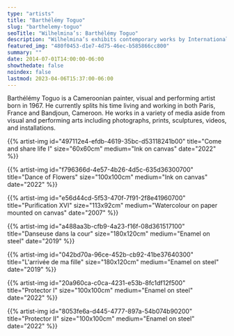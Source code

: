 ```yaml
---
type: "artists"
title: "Barthélémy Toguo"
slug: "barthelemy-toguo"
seoTitle: "Wilhelmina’s: Barthélémy Toguo"
description: "Wilhelmina’s exhibits contemporary works by International artists on Hydra between June and October. The exhibitions are displayed inside a historic building on Mandraki Beach that was once the Captain’s Mansion. This year the artists displayed are vastly different but share in common supreme technical skill and treat subjects rooted in universal themes, particularly nature, myth, philosophy and dreams."
featured_img: "480f0453-d1e7-4d75-46ec-b585866cc800"
summary: ""
date: 2014-07-01T14:00:00-06:00
showthedate: false
noindex: false
lastmod: 2023-04-06T15:37:00-06:00
---
```


Barthélémy Toguo is a Cameroonian painter, visual and performing artist born in 1967. He currently splits his time living and working in both Paris, France and Bandjoun, Cameroon. He works in a variety of media aside from visual and performing arts including photographs, prints, sculptures, videos, and installations.

{{% artist-img id="497112e4-efdb-4619-35bc-d53118241b00" title="Come and share life I" size="60x60cm" medium="Ink on canvas" date="2022" %}}

{{% artist-img id="f796366d-4e57-4b26-4d5c-635d36300700" title="Dance of Flowers" size="100x100cm" medium="Ink on canvas" date="2022" %}}

{{% artist-img id="e56d44cd-5f53-470f-7f91-2f8e41960700" title="Purification XVI" size="113x92cm" medium="Watercolour on paper mounted on canvas" date="2007" %}}

{{% artist-img id="a488aa3b-cfb9-4a23-f16f-08d361517100" title="Danseuse dans la cour" size="180x120cm" medium="Enamel on steel" date="2019" %}}

{{% artist-img id="042bd70a-96ce-452b-cb92-41be37640300" title="L'arrivée de ma fille" size="180x120cm" medium="Enamel on steel" date="2019" %}}

{{% artist-img id="20a960ca-c0ca-4231-e53b-8fc1df12f500" title="Protector I" size="100x100cm" medium="Enamel on steel" date="2022" %}}

{{% artist-img id="8053fe6a-d445-4777-897a-54b074b90200" title="Protector II" size="100x100cm" medium="Enamel on steel" date="2022" %}}
